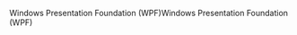 <span data-ttu-id="7975a-101">Windows Presentation Foundation (WPF)</span><span class="sxs-lookup"><span data-stu-id="7975a-101">Windows Presentation Foundation (WPF)</span></span>